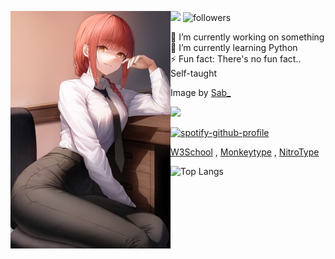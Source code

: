 <p float="left">
<img src='image00.jpg' align="left">
<p float="left"> 
  
  ![](https://komarev.com/ghpvc/?username=Alucus&style=flat-square&abbreviated=true&label=Profile+Views) <img alt="followers" src="https://img.shields.io/github/followers/Alucus?label=Followers&style=social">


  🔭 I’m currently working on something \
  🌱 I’m currently learning Python \
  ⚡ Fun fact: There's no fun fact.. \
  Self-taught

  Image by [Sab_](https://www.pixiv.net/en/artworks/102773104)

<p align=left>
  <a href="https://skillicons.dev">
    <img src="https://skillicons.dev/icons?i=python,cpp,java" />
  </a>
</p>

[![spotify-github-profile](https://spotify-github-profile.vercel.app/api/view?uid=31qsrm7j5cnjfkoyyvesy4fz3zyu&cover_image=true&theme=novatorem&show_offline=true&background_color=121212&interchange=false&bar_color=53b14f&bar_color_cover=false)](https://spotify-github-profile.vercel.app/api/view?uid=31qsrm7j5cnjfkoyyvesy4fz3zyu&redirect=true)

<p align= "left" >
  
[W3School](https://www.w3profile.com/Alucus) ,
[Monkeytype](https://monkeytype.com/profile/Alucus) ,
[NitroType](https://www.nitrotype.com/racer/117d925bb8c460b9a711a68bc9e17dc4)

![Top Langs](https://github-readme-stats.vercel.app/api/top-langs/?username=Alucus&layout=compact)
